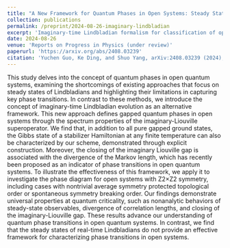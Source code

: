 ```yaml
---
title: "A New Framework for Quantum Phases in Open Systems: Steady State of Imaginary-Time Lindbladian Evolution"
collection: publications
permalink: /preprint/2024-08-26-imaginary-lindbladian
excerpt: 'Imaginary-time Lindbladian formalism for classification of open-system quantum phases'
date: 2024-08-26
venue: 'Reports on Progress in Physics (under review)'
paperurl: 'https://arxiv.org/abs/2408.03239'
citation: 'Yuchen Guo, Ke Ding, and Shuo Yang, arXiv:2408.03239 (2024), under review at ROPP.'
---
```

This study delves into the concept of quantum phases in open quantum systems, examining the shortcomings of existing approaches that focus on steady states of Lindbladians and highlighting their limitations in capturing key phase transitions. In contrast to these methods, we introduce the concept of imaginary-time Lindbladian evolution as an alternative framework. This new approach defines gapped quantum phases in open systems through the spectrum properties of the imaginary-Liouville superoperator. We find that, in addition to all pure gapped ground states, the Gibbs state of a stabilizer Hamiltonian at any finite temperature can also be characterized by our scheme, demonstrated through explicit construction. Moreover, the closing of the imaginary Liouville gap is associated with the divergence of the Markov length, which has recently been proposed as an indicator of phase transitions in open quantum systems. To illustrate the effectiveness of this framework, we apply it to investigate the phase diagram for open systems with Z2×Z2 symmetry, including cases with nontrivial average symmetry protected topological order or spontaneous symmetry breaking order. Our findings demonstrate universal properties at quantum criticality, such as nonanalytic behaviors of steady-state observables, divergence of correlation lengths, and closing of the imaginary-Liouville gap. These results advance our understanding of quantum phase transitions in open quantum systems. In contrast, we find that the steady states of real-time Lindbladians do not provide an effective framework for characterizing phase transitions in open systems.